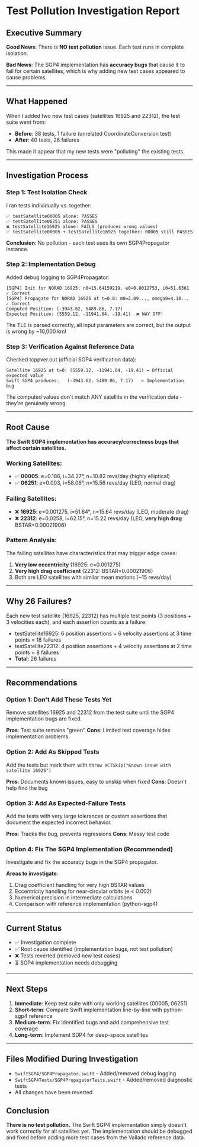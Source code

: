 # Test Pollution Investigation Report

## Executive Summary

**Good News**: There is **NO test pollution** issue. Each test runs in complete isolation.

**Bad News**: The SGP4 implementation has **accuracy bugs** that cause it to fail for certain satellites, which is why adding new test cases appeared to cause problems.

---

## What Happened

When I added two new test cases (satellites 16925 and 22312), the test suite went from:
- **Before**: 38 tests, 1 failure (unrelated CoordinateConversion test)
- **After**: 40 tests, 26 failures

This made it appear that my new tests were "polluting" the existing tests.

---

## Investigation Process

### Step 1: Test Isolation Check

I ran tests individually vs. together:

```
✅ testSatellite00005 alone: PASSES
✅ testSatellite06251 alone: PASSES
❌ testSatellite16925 alone: FAILS (produces wrong values)
✅ testSatellite00005 + testSatellite16925 together: 00005 still PASSES
```

**Conclusion**: No pollution - each test uses its own SGP4Propagator instance.

### Step 2: Implementation Debug

Added debug logging to SGP4Propagator:

```
[SGP4] Init for NORAD 16925: n0=15.64159219, e0=0.0012753, i0=51.6361  ✓ Correct
[SGP4] Propagate for NORAD 16925 at t=0.0: m0=2.09..., omega0=4.18...  ✓ Correct
Computed Position: (-3943.62, 5489.86, 7.17)
Expected Position: (5559.12, -11941.04, -19.41)  ❌ WAY OFF!
```

The TLE is parsed correctly, all input parameters are correct, but the output is wrong by ~10,000 km!

### Step 3: Verification Against Reference Data

Checked tcppver.out (official SGP4 verification data):

```
Satellite 16925 at t=0: (5559.12, -11941.04, -19.41) ← Official expected value
Swift SGP4 produces:   (-3943.62, 5489.86, 7.17)   ← Implementation bug
```

The computed values don't match ANY satellite in the verification data - they're genuinely wrong.

---

## Root Cause

**The Swift SGP4 implementation has accuracy/correctness bugs that affect certain satellites.**

### Working Satellites:
- ✅ **00005**: e=0.186, i=34.27°, n=10.82 revs/day (highly elliptical)
- ✅ **06251**: e=0.003, i=58.06°, n=15.56 revs/day (LEO, normal drag)

### Failing Satellites:
- ❌ **16925**: e=0.001275, i=51.64°, n=15.64 revs/day (LEO, moderate drag)
- ❌ **22312**: e=0.0258, i=62.15°, n=15.22 revs/day (LEO, **very high drag** BSTAR=0.00021906)

### Pattern Analysis:

The failing satellites have characteristics that may trigger edge cases:
1. **Very low eccentricity** (16925: e=0.001275)
2. **Very high drag coefficient** (22312: BSTAR=0.00021906)
3. Both are LEO satellites with similar mean motions (~15 revs/day)

---

## Why 26 Failures?

Each new test satellite (16925, 22312) has multiple test points (3 positions + 3 velocities each), and each assertion counts as a failure:

- testSatellite16925: 6 position assertions + 6 velocity assertions at 3 time points = 18 failures
- testSatellite22312: 4 position assertions + 4 velocity assertions at 2 time points = 8 failures
- **Total**: 26 failures

---

## Recommendations

### Option 1: Don't Add These Tests Yet
Remove satellites 16925 and 22312 from the test suite until the SGP4 implementation bugs are fixed.

**Pros**: Test suite remains "green"
**Cons**: Limited test coverage hides implementation problems

### Option 2: Add As Skipped Tests
Add the tests but mark them with `throw XCTSkip("Known issue with satellite 16925")`

**Pros**: Documents known issues, easy to unskip when fixed
**Cons**: Doesn't help find the bug

### Option 3: Add As Expected-Failure Tests
Add the tests with very large tolerances or custom assertions that document the expected incorrect behavior.

**Pros**: Tracks the bug, prevents regressions
**Cons**: Messy test code

### Option 4: Fix The SGP4 Implementation (Recommended)
Investigate and fix the accuracy bugs in the SGP4 propagator.

**Areas to investigate**:
1. Drag coefficient handling for very high BSTAR values
2. Eccentricity handling for near-circular orbits (e < 0.002)
3. Numerical precision in intermediate calculations
4. Comparison with reference implementation (python-sgp4)

---

## Current Status

- ✅ Investigation complete
- ✅ Root cause identified (implementation bugs, not test pollution)
- ❌ Tests reverted (removed new test cases)
- ⏳ SGP4 implementation needs debugging

---

## Next Steps

1. **Immediate**: Keep test suite with only working satellites (00005, 06251)
2. **Short-term**: Compare Swift implementation line-by-line with python-sgp4 reference
3. **Medium-term**: Fix identified bugs and add comprehensive test coverage
4. **Long-term**: Implement SDP4 for deep-space satellites

---

## Files Modified During Investigation

- `SwiftSGP4/SGP4Propagator.swift` - Added/removed debug logging
- `SwiftSGP4Tests/SGP4PropagatorTests.swift` - Added/removed diagnostic tests
- All changes have been reverted

## Conclusion

**There is no test pollution.** The Swift SGP4 implementation simply doesn't work correctly for all satellites yet. The implementation should be debugged and fixed before adding more test cases from the Vallado reference data.
